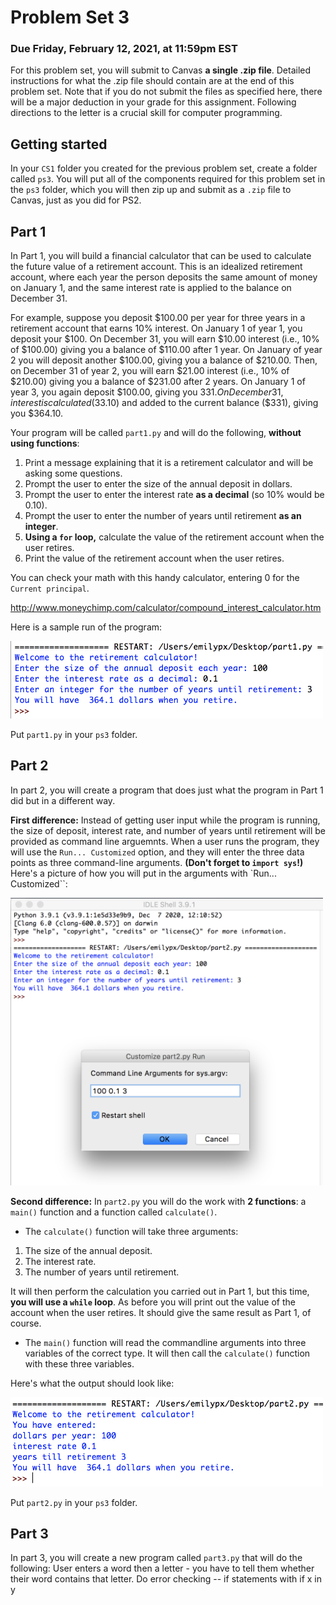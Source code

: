 # Problem Set 3

### Due Friday, February 12, 2021, at 11:59pm EST

For this problem set, you will submit to Canvas **a single .zip file**. Detailed instructions for what the .zip file should contain are at the end of this problem set. Note that if you do not submit the files as specified here, there will be a major deduction in your grade for this assignment. Following directions to the letter is a crucial skill for computer programming.

## Getting started

In your `CS1` folder you created for the previous problem set, create a folder called `ps3`. You will put all of the components required for this problem set in the `ps3` folder, which you will then zip up and submit as a `.zip` file to Canvas, just as you did for PS2.

## Part 1
In Part 1, you will build a financial calculator that can be used to calculate the future value of a retirement account. This is an idealized retirement account, where each year the person deposits the same amount of money on January 1, and the same interest rate is applied to the balance on December 31.

For example, suppose you deposit $100.00 per year for three years in a retirement account that earns 10% interest. On January 1 of year 1, you deposit your $100. On December 31, you will earn $10.00 interest (i.e., 10% of $100.00) giving you a balance of $110.00 after 1 year. On January of year 2 you will deposit another $100.00, giving you a balance of $210.00. Then, on December 31 of year 2, you will earn $21.00 interest (i.e., 10% of $210.00) giving you a balance of $231.00 after 2 years. On January 1 of year 3, you again deposit $100.00, giving you $331. On December 31, interest is calculated ($33.10) and added to the current balance ($331), giving you $364.10. 

Your program will be called `part1.py` and will do the following, **without using functions**:

1. Print a message explaining that it is a retirement calculator and will be asking some questions.
2. Prompt the user to enter the size of the annual deposit in dollars.
3. Prompt the user to enter the interest rate **as a decimal** (so 10% would be 0.10).
4. Prompt the user to enter the number of years until retirement **as an integer**.
5. **Using a `for` loop,** calculate the  value of the retirement account when the user retires.
6. Print the  value of the retirement account when the user retires.

You can check your math with this handy calculator, entering 0 for the `Current principal`.

http://www.moneychimp.com/calculator/compound_interest_calculator.htm

Here is a sample run of the program:

<img src="pic1.png" width=500>

Put `part1.py` in your `ps3` folder.

## Part 2
In part 2, you will create a program that does just what the program in Part 1 did but in a different way. 

**First difference:**
Instead of getting user input while the program is running, the size of deposit, interest rate, and number of years until retirement will be provided as command line arguemnts. When a user runs the program, they will use the `Run... Customized` option, and they will enter the three data points as three command-line arguments. **(Don't forget to `import sys`!)** Here's a picture of how you will put in the arguments with `Run... Customized``:

<img src="pic3.png" width=500>

**Second difference:**
In `part2.py` you will do the work with **2 functions**: a `main()` function and a function called `calculate()`. 

* The `calculate()` function will take three arguments:

1. The size of the annual deposit.
2. The interest rate.
3. The number of years until retirement.

It will then perform the calculation you carried out in Part 1, but this time, **you will use a `while` loop**. As before you will print out the value of the account when the user retires. It should give the same result as Part 1, of course.

* The `main()` function will read the commandline arguments into three variables of the correct type. It will then call the `calculate()` function with these three variables.

Here's what the output should look like:

<img src="pic2.png" width=500>

Put `part2.py` in your `ps3` folder.

## Part 3
In part 3, you will create a new program called `part3.py` that will do the following:
User enters a word then a letter - you have to tell them whether their word contains that letter.
Do error checking -- if statements with if x in y
